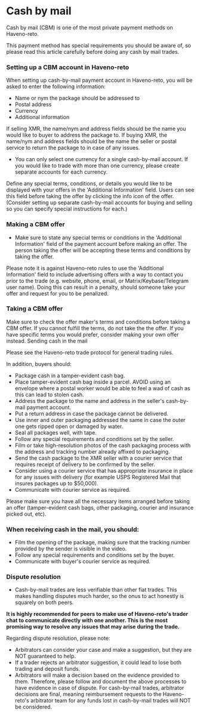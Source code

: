 # Cash by mail

Cash by mail (CBM) is one of the most private payment methods on Haveno-reto.

This payment method has special requirements you should be aware of, so please read this article carefully before doing any cash by mail trades.


### Setting up a CBM account in Haveno-reto

When setting up cash-by-mail payment account in Haveno-reto, you will be asked to enter the following information:
- Name or nym the package should be addressed to
- Postal address
- Currency
- Additional information

If selling XMR, the name/nym and address fields should be the name you would like to buyer to address the package to. If buying XMR, the name/nym and address fields should be the name the seller or postal service to return the package to in case of any issues.

- You can only select one currency for a single cash-by-mail account. If you would like to trade with more than one currency, please create separate accounts for each currency.

Define any special terms, conditions, or details you would like to be displayed with your offers in the 'Additional Information' field. Users can see this field before taking the offer by clicking the info icon of the offer. (Consider setting up separate cash-by-mail accounts for buying and selling so you can specify special instructions for each.)

### Making a CBM offer

- Make sure to state any special terms or conditions in the 'Additional Information' field of the payment account before making an offer. The person taking the offer will be accepting these terms and conditions by taking the offer.

Please note it is against Haveno-reto rules to use the 'Additional Information' field to include advertising offers with a way to contact you prior to the trade (e.g. website, phone, email, or Matrix/Keybase/Telegram user name). Doing this can result in a penalty, should someone take your offer and request for you to be penalized.

### Taking a CBM offer

Make sure to check the offer maker's terms and conditions before taking a CBM offer. If you cannot fulfill the terms, do not take the the offer. If you have specific terms you would prefer, consider making your own offer instead.
Sending cash in the mail

Please see the Haveno-reto trade protocol for general trading rules.

In addition, buyers should:

- Package cash in a tamper-evident cash bag.
- Place tamper-evident cash bag inside a parcel. AVOID using an envelope where a postal worker would be able to feel a wad of cash as this can lead to stolen cash.
- Address the package to the name and address in the seller's cash-by-mail payment account.
- Put a return address in case the package cannot be delivered.
- Use inner and outer packaging addressed the same in case the outer one gets ripped open or damaged by water.
- Seal all packages well, with tape.
- Follow any special requirements and conditions set by the seller.
- Film or take high-resolution photos of the cash packaging process with the address and tracking number already affixed to packaging.
- Send the cash package to the XMR seller with a courier service that requires receipt of delivery to be confirmed by the seller.
- Consider using a courier service that has appropriate insurance in place for any issues with delivery (for example USPS Registered Mail that insures packages up to $50,000).
- Communicate with courier service as required.

Please make sure you have all the necessary items arranged before taking an offer (tamper-evident cash bags, other packaging, courier and insurance picked out, etc).

### When receiving cash in the mail, you should:

- Film the opening of the package, making sure that the tracking number provided by the sender is visible in the video.
- Follow any special requirements and conditions set by the buyer.
- Communicate with buyer's courier service as required.

### Dispute resolution

- Cash-by-mail trades are less verifiable than other fiat trades. This makes handling disputes much harder, so the onus to act honestly is squarely on both peers.

**It is highly recommended for peers to make use of Haveno-reto's trader chat to communicate directly with one another. This is the most promising way to resolve any issues that may arise during the trade.**

Regarding dispute resolution, please note:
- Arbitrators can consider your case and make a suggestion, but they are NOT guaranteed to help.
- If a trader rejects an arbitrator suggestion, it could lead to lose both trading and deposit funds.
- Arbitrators will make a decision based on the evidence provided to them. Therefore, please follow and document the above processes to have evidence in case of dispute. For cash-by-mail trades, arbitrator decisions are final, meaning reimbursement requests to the Haveno-reto's arbitrator team for any funds lost in cash-by-mail trades will NOT be considered.
